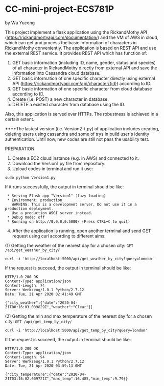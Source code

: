 # CC-mini-project-ECS781P
by Wu Yucong

This project implement a flask application using the RickandMothy API (https://rickandmortyapi.com/documentation/) and the VM of AWS in cloud, which can get and process the basic information of characters in RickandMothy conveniently. The application is based on REST API and use the external REST service. It provides REST API which has function of:
1. GET basic information (including ID, name, gender, status and species) of all character in RickandMothy directly from external API and save the information into Cassandra cloud database.
2. GET basic information of one specific character directly using external API (https://rickandmortyapi.com/api/character/{id}) according to ID.
3. GET basic information of one specific character from cloud database according to ID.
4. Create (i.e. POST) a new character in database.
5. DELETE a existed character from database using the ID.

Also, this application is served over HTTPs. The robustness is achieved in a certain extent.

****The lastest version (i.e. Version2-t.py) of application includes creating, deleting users using cassandra and some of trys in build user's identity authentication. Until now, new codes are still not pass the usability test.


PREPARATION

1. Create a EC2 cloud instance (e.g. in AWS) and connected to it.
2. Download the Version1.py file from repository.
3. Upload codes in terminal and run it use:
```
sudo python Version1.py
```
If it runs successfully, the output in terminal should be like:
```
 * Serving Flask app "Version1" (lazy loading)
 * Environment: production
   WARNING: This is a development server. Do not use it in a production deployment.
   Use a production WSGI server instead.
 * Debug mode: off
 * Running on http://0.0.0.0:5000/ (Press CTRL+C to quit)
```

4. After the application is running, open another terminal and send GET request using curl according to different aims:

(1) Getting the weather of the nearest day for a chosen city:
```GET /api/get_weather_by_city/```
```
curl -i 'http://localhost:5000/api/get_weather_by_city?query=london'
```
If the request is succeed, the output in terminal should be like:
```
HTTP/1.0 200 OK
Content-Type: application/json
Content-Length: 74
Server: Werkzeug/1.0.1 Python/2.7.12
Date: Tue, 21 Apr 2020 02:41:49 GMT

{"city_weather":{"date":"2020-04-21T00:16:03.009829Z","weather":"Clear"}}
```

(2) Getting the min and max temperature of the nearest day for a chosen city:
```GET /api/get_temp_by_city/```
```
curl -i 'http://localhost:5000/api/get_temp_by_city?query=london'
```
If the request is succeed, the output in terminal should be like:
```
HTTP/1.0 200 OK
Content-Type: application/json
Content-Length: 94
Server: Werkzeug/1.0.1 Python/2.7.12
Date: Tue, 21 Apr 2020 03:59:13 GMT

{"city_temperature":{"date":"2020-04-21T03:16:02.609721Z","max_temp":16.485,"min_temp":9.79}}
```
